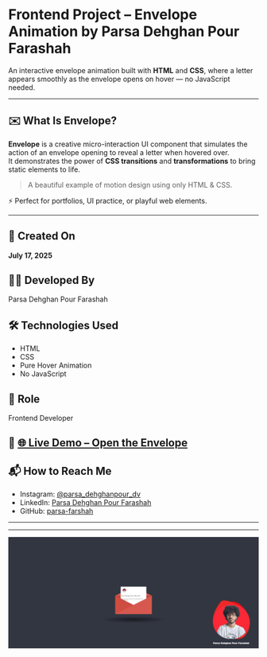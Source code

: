 # Frontend Project – Envelope Animation by Parsa Dehghan Pour Farashah

An interactive envelope animation built with **HTML** and **CSS**, where a letter appears smoothly as the envelope opens on hover — no JavaScript needed.

---

## ✉️ What Is Envelope?

**Envelope** is a creative micro-interaction UI component that simulates the action of an envelope opening to reveal a letter when hovered over.  
It demonstrates the power of **CSS transitions** and **transformations** to bring static elements to life.

> A beautiful example of motion design using only HTML & CSS.

⚡ Perfect for portfolios, UI practice, or playful web elements.

---

## 📅 Created On  
**July 17, 2025**

## 👨‍💻 Developed By  
Parsa Dehghan Pour Farashah

## 🛠️ Technologies Used  
- HTML  
- CSS  
- Pure Hover Animation  
- No JavaScript

## 🎯 Role  
Frontend Developer

## 🔗 [🌐 Live Demo – Open the Envelope](https://parsa-farshah.github.io/envelope/)

## 📬 How to Reach Me  
- Instagram: [@parsa_dehghanpour_dv](https://www.instagram.com/parsa_dehghanpour_dv)  
- LinkedIn: [Parsa Dehghan Pour Farashah](https://www.linkedin.com/in/parsa-dehghan-pour-farashah-85ab04250)  
- GitHub: [parsa-farshah](https://github.com/parsa-farshah)

---
---

![Envelope Animation Screenshot](assets/images/cover.jpg)
